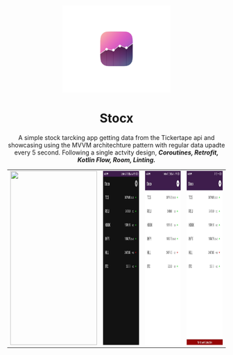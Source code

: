 <p align="center">
  <img height=200 width=250 src="https://github.com/Debanshu777/Stocx/blob/master/app/src/main/res/drawable/stocx_logo.png"/>
</p>
<h1 align="center">
Stocx
</h1>
<p align="center">
A simple stock tarcking app getting data from the Tickertape api and showcasing using the MVVM architechture pattern with regular data upadte every 5 second. Following a single actvity design, <b><i>Coroutines, Retrofit, Kotlin Flow, Room, Linting. </i></b> 
</p>
<table align="center">
  <tr>
    <td><img src="https://github.com/Debanshu777/Stocx/blob/master/Images/stocx.gif" height=400 width=200/></td>
    <td><img src="https://github.com/Debanshu777/Stocx/blob/master/Images/2.jpg" height=400 width=200/></td>
    <td><img src="https://github.com/Debanshu777/Stocx/blob/master/Images/3.jpg" height=400 width=200/></td>
    <td><img src="https://github.com/Debanshu777/Stocx/blob/master/Images/4.jpg" height=400 width=200/></td>
  </tr>
 </table>
